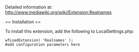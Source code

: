 Detailed information at: http://www.mediawiki.org/wiki/Extension:Realnames

== Installation ==

To install this extension, add the following to LocalSettings.php:
```
wfLoadExtension( 'Realnames' );
#add configuration parameters here
```